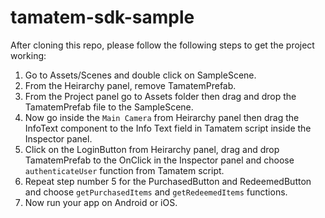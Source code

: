 # tamatem-sdk-sample

After cloning this repo, please follow the following steps to get the project working:

1. Go to Assets/Scenes and double click on SampleScene.
2. From the Heirarchy panel, remove TamatemPrefab.
3. From the Project panel go to Assets folder then drag and drop the TamatemPrefab file to the SampleScene.
4. Now go inside the `Main Camera` from Heirarchy panel then drag the InfoText component to the Info Text field in Tamatem script inside the Inspector panel.
5. Click on the LoginButton from Heirarchy panel, drag and drop TamatemPrefab to the OnClick in the Inspector panel and choose `authenticateUser` function from Tamatem script.
6. Repeat step number 5 for the PurchasedButton and RedeemedButton and choose `getPurchasedItems` and `getRedeemedItems` functions.
7. Now run your app on Android or iOS.
